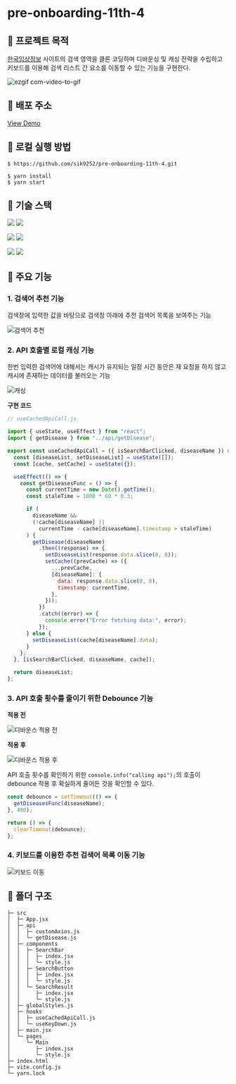 # pre-onboarding-11th-4

## 📌 프로젝트 목적

[한국임상정보](https://clinicaltrialskorea.com/) 사이트의 검색 영역을 클론 코딩하며 디바운싱 및 캐싱 전략을 수립하고 키보드를 이용해 검색 리스트 간 요소를 이동할 수 있는 기능을 구현한다.

![ezgif com-video-to-gif](https://github.com/sik9252/pre-onboarding-11th-4/assets/64947440/a8f7b727-2d9f-47ca-8476-3b960fe95d8c)

## 📌 배포 주소

[View Demo](https://web-pre-onboarding-11th-4-koh2xlixy7104.sel4.cloudtype.app/)

## 📌 로컬 실행 방법

```
$ https://github.com/sik9252/pre-onboarding-11th-4.git
```

```
$ yarn install
$ yarn start
```

## 📌 기술 스택

<img src="https://img.shields.io/badge/React-61DAFB?style=for-the-badge&logo=React&logoColor=white"> <img src="https://img.shields.io/badge/React Router-CA4245?style=for-the-badge&logo=React Router&logoColor=white">

<img src="https://img.shields.io/badge/Axios-5A29E4?style=for-the-badge&logo=Axios&logoColor=white"> <img src="https://img.shields.io/badge/Vite-646CFF?style=for-the-badge&logo=Vite&logoColor=white">

<img src="https://img.shields.io/badge/Styled Components-DB7093?style=for-the-badge&logo=Styled Components&logoColor=white"> <img src="https://img.shields.io/badge/Font Awesome-528DD7?style=for-the-badge&logo=Font Awesome&logoColor=white">

## 📌 주요 기능

### 1. 검색어 추천 기능

검색창에 입력한 값을 바탕으로 검색창 아래에 추천 검색어 목록을 보여주는 기능

![검색어 추천](https://github.com/sik9252/pre-onboarding-11th-4/assets/64947440/19e455d6-9217-408b-afd9-af099c27a511)

### 2. API 호출별 로컬 캐싱 기능

한번 입력한 검색어에 대해서는 캐시가 유지되는 일정 시간 동안은 재 요청을 하지 않고 캐시에 존재하는 데이터를 불러오는 기능

![캐싱](https://github.com/sik9252/pre-onboarding-11th-4/assets/64947440/de42840d-3a66-49a2-8ef0-464ba0f3d3b7)

**구현 코드**

```js
// useCachedApiCall.js

import { useState, useEffect } from "react";
import { getDisease } from "../api/getDisease";

export const useCachedApiCall = ({ isSearchBarClicked, diseaseName }) => {
  const [diseaseList, setDiseaseList] = useState([]);
  const [cache, setCache] = useState({});

  useEffect(() => {
    const getDiseasesFunc = () => {
      const currentTime = new Date().getTime();
      const staleTime = 1000 * 60 * 0.3;

      if (
        diseaseName &&
        (!cache[diseaseName] ||
          currentTime - cache[diseaseName].timestamp > staleTime)
      ) {
        getDisease(diseaseName)
          .then((response) => {
            setDiseaseList(response.data.slice(0, 8));
            setCache((prevCache) => ({
              ...prevCache,
              [diseaseName]: {
                data: response.data.slice(0, 8),
                timestamp: currentTime,
              },
            }));
          })
          .catch((error) => {
            console.error("Error fetching data:", error);
          });
      } else {
        setDiseaseList(cache[diseaseName].data);
      }
    };
  }, [isSearchBarClicked, diseaseName, cache]);

  return diseaseList;
};
```

### 3. API 호출 횟수를 줄이기 위한 Debounce 기능

**적용 전**

![디바운스 적용 전](https://github.com/sik9252/pre-onboarding-11th-4/assets/64947440/60ac9b6a-d988-4cd7-ab0a-560f69e6ccff)

**적용 후**

![디바운스 적용 후](https://github.com/sik9252/pre-onboarding-11th-4/assets/64947440/b55487bd-93f5-4ac6-9cbe-1fd1973531ac)

API 호출 횟수를 확인하기 위한 `console.info("calling api");`의 호출이 debounce 적용 후 확실하게 줄어든 것을 확인할 수 있다.

```js
const debounce = setTimeout(() => {
  getDiseasesFunc(diseaseName);
}, 400);

return () => {
  clearTimeout(debounce);
};
```

### 4. 키보드를 이용한 추천 검색어 목록 이동 기능

![키보드 이동](https://github.com/sik9252/pre-onboarding-11th-4/assets/64947440/5f754d88-0382-43e2-9d97-59103b02d582)

## 📌 폴더 구조

```
├─ src
│  ├─ App.jsx
│  ├─ api
│  │  ├─ customAxios.js
│  │  └─ getDisease.js
│  ├─ components
│  │  ├─ SearchBar
│  │  │  ├─ index.jsx
│  │  │  └─ style.js
│  │  ├─ SearchButton
│  │  │  ├─ index.jsx
│  │  │  └─ style.js
│  │  └─ SearchResult
│  │     ├─ index.jsx
│  │     └─ style.js
│  ├─ globalStyles.js
│  ├─ hooks
│  │  ├─ useCachedApiCall.js
│  │  └─ useKeyDown.js
│  ├─ main.jsx
│  └─ pages
│     └─ Main
│        ├─ index.jsx
│        └─ style.js
├─ index.html
├─ vite.config.js
└─ yarn.lock
```
